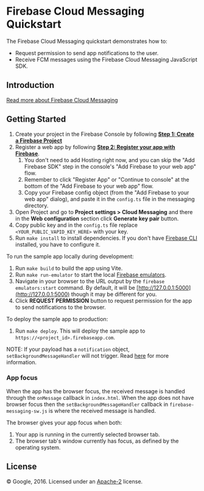 # Firebase Cloud Messaging Quickstart

The Firebase Cloud Messaging quickstart demonstrates how to:

- Request permission to send app notifications to the user.
- Receive FCM messages using the Firebase Cloud Messaging JavaScript SDK.

## Introduction

[Read more about Firebase Cloud Messaging](https://firebase.google.com/docs/cloud-messaging/)

## Getting Started

1. Create your project in the Firebase Console by following [**Step 1: Create a Firebase Project**](https://firebase.google.com/docs/web/setup/#create-firebase-project)
2. Register a web app by following [**Step 2: Register your app with Firebase**](https://firebase.google.com/docs/web/setup/#create-firebase-project).
   1. You don't need to add Hosting right now, and you can skip the "Add Firebase SDK" step in the console's "Add Firebase to your web app" flow.
   2. Remember to click "Register App" or "Continue to console" at the bottom of the "Add Firebase to your web app" flow.
   3. Copy your Firebase config object (from the "Add Firebase to your web app" dialog), and paste it in the `config.ts` file in the messaging directory.
3. Open Project and go to **Project settings > Cloud Messaging** and there in the **Web configuration** section click **Generate key pair** button.
4. Copy public key and in the `config.ts` file replace `<YOUR_PUBLIC_VAPID_KEY_HERE>` with your key.
5. Run `make install` to install dependencies. If you don't have [Firebase CLI](https://firebase.google.com/docs/cli/) installed, you have to configure it.

To run the sample app locally during development:

1. Run `make build` to build the app using Vite.
2. Run `make run-emulator` to start the local [Firebase emulators](https://firebase.google.com/docs/emulator-suite).
3. Navigate in your browser to the URL output by the `firebase emulators:start` command.
   By default, it will be [http://127.0.0.1:5000](http://127.0.0.1:5000) though it may be different for you.
4. Click **REQUEST PERMISSION** button to request permission for the app to send notifications to the browser.

To deploy the sample app to production:

1. Run `make deploy`.
   This will deploy the sample app to `https://<project_id>.firebaseapp.com`.

NOTE: If your payload has a `notification` object, `setBackgroundMessageHandler` will not trigger. Read [here](https://firebase.google.com/docs/cloud-messaging/js/receive) for more information.

### App focus

When the app has the browser focus, the received message is handled through
the `onMessage` callback in `index.html`. When the app does not have browser
focus then the `setBackgroundMessageHandler` callback in `firebase-messaging-sw.js`
is where the received message is handled.

The browser gives your app focus when both:

1. Your app is running in the currently selected browser tab.
2. The browser tab's window currently has focus, as defined by the operating system.

## License

© Google, 2016. Licensed under an [Apache-2](LICENSE) license.
